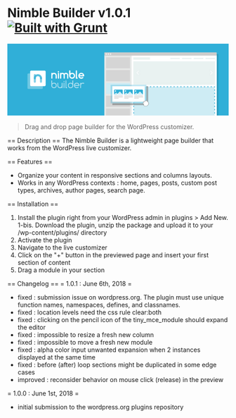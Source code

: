 # Nimble Builder v1.0.1 [![Built with Grunt](https://cdn.gruntjs.com/builtwith.png)](http://gruntjs.com/)
![Nimble Builder](/nimble.jpg)

> Drag and drop page builder for the WordPress customizer.

== Description ==
The Nimble Builder is a lightweight page builder that works from the WordPress live customizer.

== Features ==
* Organize your content in responsive sections and columns layouts.
* Works in any WordPress contexts : home, pages, posts, custom post types, archives, author pages, search page.

== Installation ==
1. Install the plugin right from your WordPress admin in plugins > Add New.
1-bis. Download the plugin, unzip the package and upload it to your /wp-content/plugins/ directory
2. Activate the plugin
3. Navigate to the live customizer
4. Click on the "+" button in the previewed page and insert your first section of content
5. Drag a module in your section

== Changelog ==
= 1.0.1 : June 6th, 2018 =
* fixed : submission issue on wordpress.org. The plugin must use unique function names, namespaces, defines, and classnames.
* fixed : location levels need the css rule clear:both
* fixed : clicking on the pencil icon of the tiny_mce_module should expand the editor
* fixed : impossible to resize a fresh new column
* fixed : impossible to move a fresh new module
* fixed : alpha color input unwanted expansion when 2 instances displayed at the same time
* fixed : before (after) loop sections might be duplicated in some edge cases
* improved : reconsider behavior on mouse click (release) in the preview

= 1.0.0 : June 1st, 2018 =
* initial submission to the wordpress.org plugins repository
